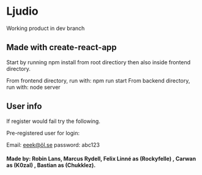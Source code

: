# Ljudio
 Working product in dev branch

## Made with create-react-app
 Start by running npm install from root directiory then also inside frontend directory.
 
 From frontend directory, run with: npm run start
 From backend directory, run with: node server
 
## User info
  If register would fail try the following.
  
  Pre-registered user for login: 
  
  Email: eeek@öl.se
  password: abc123
 
 
#### Made by: Robin Lans, Marcus Rydell, Felix Linné as (Rockyfelle) , Carwan as (K0zal) , Bastian as (Chukklez). 


